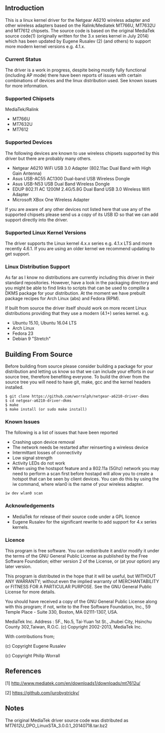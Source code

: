 ## Introduction

This is a linux kernel driver for the Netgear A6210 wireless adapter and other wireless adapters based on the Ralink/Mediatek MT766U, MT7632U and MT7612 chipsets. The source code is based on the original MediaTek source code(1) (originally written for the 3.x series kernel in July 2014) which has been updated by Eugene Rusalev (2) (and others) to support more modern kernel versions e.g. 4.1.x.

### Current Status

The driver is a work in progress, despite being mostly fully functional (including AP mode) there have been reports of issues with certain combinations of devices and the linux distribution used. See known issues for more information.

### Supported Chipsets
MediaTek/Ralink
- MT766U
- MT7632U
- MT7612

### Supported Devices
The following devices are known to use wireless chipsets supported by this driver but there are probably many others. 
- Netgear A6210 WiFi USB 3.0 Adapter (802.11ac Dual Band with High Gain Antenna)
- Asus USB-AC55 AC1300 Dual-band USB Wireless Dongle
- Asus USB-N53 USB Dual Band Wireless Dongle
- EDUP 802.11 AC 1200M 2.4G/5.8G Dual Band USB 3.0 Wireless Wifi Adapter
- Microsoft XBox One Wireless Adapter

If you are aware of any other devices not listed here that use any of the supported chipsets please send us a copy of its USB ID so that we can add support directly into the driver.

### Supported Linux Kernel Versions

The driver supports the Linux kernel 4.x.x series e.g. 4.1.x LTS and more recently 4.6.1. If you are using an older kernel we recommend updating to get support.

### Linux Distribution Support

As far as I know no distributions are currently including this driver in their standard repositories. However, have a look in the packaging directory and you might be able to find links to scripts that can be used to complile a DKMS package for your distribution. At the moment we have prebuilt package recipes for Arch Linux (abs) and Fedora (RPM).

If built from source the driver itself should work on more recent Linux distributions providing that they use a modern (4.1+) series kernel. e.g.
- Ubuntu 15.10, Ubuntu 16.04 LTS
- Arch Linux
- Fedora 23
- Debian 9 "Stretch"

## Building From Source

Before building from source please consider building a package for your distribution and letting us know so that we can include your efforts in our source tree, therefore benefiting everyone. To build the driver from the source tree you will need to have git, make, gcc and the kernel headers installed.

```
$ git clone https://github.com/worralph/netgear-a6210-driver-dkms
$ cd netgear-a6210-driver-dkms
$ make
$ make install (or sudo make install)
```

### Known Issues
The following is a list of issues that have been reported
- Crashing upon device removal
- The network needs be restarted after reinserting a wireless device
- Intermittant losses of connectivity
- Low signal strength
- Activity LEDs do not work
- When using the hostspot feature and a 802.11a (5Ghz) network you may need to perform a scan first before hostapd will allow you to create a hotspot that can be seen by client devices. You can do this by using the iw command, where wlan0 is the name of your wireless adapter.
```
iw dev wlan0 scan
```

### Acknowledgements
- MediaTek for release of their source code under a GPL licence
- Eugene Rusalev for the significant rewrite to add support for 4.x series kernels.

### Licence

This program is free software. You can redistribute it and/or modify it under the terms of the GNU General Public License as published by the Free Software Foundation; either version 2 of the License, or (at your option) any later version.

This program is distributed in the hope that it will be useful, but WITHOUT ANY WARRANTY; without even the implied warranty of MERCHANTABILITY or FITNESS FOR A PARTICULAR PURPOSE. See the GNU General Public License for more details.

You should have received a copy of the GNU General Public License along with this program; if not, write to the Free Software Foundation, Inc., 59 Temple Place - Suite 330, Boston, MA 02111-1307, USA.

MediaTek Inc.
Address : 5F., No.5, Tai-Yuan 1st St., Jhubei City,
Hsinchu County 302,Taiwan, R.O.C.
(c) Copyright 2002-2013, MediaTek Inc.

With contributions from;

(c) Copyright Eugene Rusalev

(c) Copyright Philip Worrall

## References

[1] http://www.mediatek.com/en/downloads1/downloads/mt7612u/

[2] https://github.com/jurobystricky/

## Notes

The original MediaTek driver source code was distributed as MT7612U_DPO_LinuxSTA_3.0.0.1_20140718.tar.bz2
